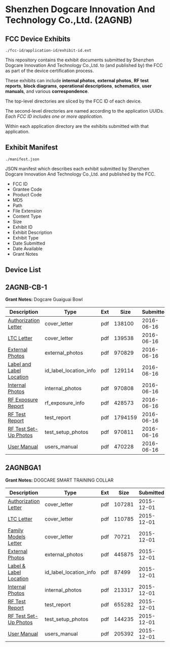 # Shenzhen Dogcare Innovation And Technology Co.,Ltd. (2AGNB)
## FCC Device Exhibits

```
./fcc-id/application-id/exhibit-id.ext
```

This repository contains the exhibit documents submitted by Shenzhen Dogcare Innovation And Technology Co.,Ltd. to (and published by) the FCC as part of the device certification process.

These exhibits can include **internal photos**, **external photos**, **RF test reports**, **block diagrams**, **operational descriptions**, **schematics**, **user manuals**, and various **correspondence**.

The top-level directories are sliced by the FCC ID of each device.

The second-level directories are named according to the application UUIDs. *Each FCC ID includes one or more application.*

Within each application directory are the exhibits submitted with that application. 

## Exhibit Manifest

```
./manifest.json
```

JSON manifest which describes each exhibit submitted by Shenzhen Dogcare Innovation And Technology Co.,Ltd. and published by the FCC.

- FCC ID
- Grantee Code
- Product Code
- MD5
- Path
- File Extension
- Content Type
- Size
- Exhibit ID
- Exhibit Description
- Exhibit Type
- Date Submitted
- Date Available
- Grant Notes

## Device List
## 2AGNB-CB-1
**Grant Notes:** Dogcare Guaiguai Bowl

| Description | Type | Ext | Size | Submitted | Available |
| ----------- | ---- | --- | ---- | --------- | --------- |
| [Authorization Letter](2AGNB-CB-1/c11f68318844a2b99a7e5759a1f2cdbd/3031179.pdf) | cover_letter | pdf | 138100 | 2016-06-16 | 2016-06-16 |
| [LTC Letter](2AGNB-CB-1/c11f68318844a2b99a7e5759a1f2cdbd/3031180.pdf) | cover_letter | pdf | 139538 | 2016-06-16 | 2016-06-16 |
| [External Photos](2AGNB-CB-1/c11f68318844a2b99a7e5759a1f2cdbd/3031181.pdf) | external_photos | pdf | 970829 | 2016-06-16 | 2016-06-16 |
| [Label and Label Location](2AGNB-CB-1/c11f68318844a2b99a7e5759a1f2cdbd/3031182.pdf) | id_label_location_info | pdf | 129114 | 2016-06-16 | 2016-06-16 |
| [Internal Photos](2AGNB-CB-1/c11f68318844a2b99a7e5759a1f2cdbd/3031183.pdf) | internal_photos | pdf | 970808 | 2016-06-16 | 2016-06-16 |
| [RF Exposure Report](2AGNB-CB-1/c11f68318844a2b99a7e5759a1f2cdbd/3031185.pdf) | rf_exposure_info | pdf | 428573 | 2016-06-16 | 2016-06-16 |
| [RF Test Report](2AGNB-CB-1/c11f68318844a2b99a7e5759a1f2cdbd/3031188.pdf) | test_report | pdf | 1794159 | 2016-06-16 | 2016-06-16 |
| [RF Test Set-Up Photos](2AGNB-CB-1/c11f68318844a2b99a7e5759a1f2cdbd/3031187.pdf) | test_setup_photos | pdf | 970811 | 2016-06-16 | 2016-06-16 |
| [User Manual](2AGNB-CB-1/c11f68318844a2b99a7e5759a1f2cdbd/3031189.pdf) | users_manual | pdf | 470228 | 2016-06-16 | 2016-06-16 |
## 2AGNBGA1
**Grant Notes:** DOGCARE SMART TRAINING COLLAR

| Description | Type | Ext | Size | Submitted | Available |
| ----------- | ---- | --- | ---- | --------- | --------- |
| [Authorization Letter](2AGNBGA1/c30b65ebfc4ad98555b8eb88fa29b576/2826293.pdf) | cover_letter | pdf | 107281 | 2015-12-01 | 2015-12-01 |
| [LTC Letter](2AGNBGA1/c30b65ebfc4ad98555b8eb88fa29b576/2826294.pdf) | cover_letter | pdf | 110785 | 2015-12-01 | 2015-12-01 |
| [Family Models Letter](2AGNBGA1/c30b65ebfc4ad98555b8eb88fa29b576/2826295.pdf) | cover_letter | pdf | 70721 | 2015-12-01 | 2015-12-01 |
| [External Photos](2AGNBGA1/c30b65ebfc4ad98555b8eb88fa29b576/2826296.pdf) | external_photos | pdf | 445875 | 2015-12-01 | 2015-12-01 |
| [Label & Label Location](2AGNBGA1/c30b65ebfc4ad98555b8eb88fa29b576/2826297.pdf) | id_label_location_info | pdf | 87499 | 2015-12-01 | 2015-12-01 |
| [Internal Photos](2AGNBGA1/c30b65ebfc4ad98555b8eb88fa29b576/2826298.pdf) | internal_photos | pdf | 213317 | 2015-12-01 | 2015-12-01 |
| [RF Test Report](2AGNBGA1/c30b65ebfc4ad98555b8eb88fa29b576/2826301.pdf) | test_report | pdf | 655282 | 2015-12-01 | 2015-12-01 |
| [RF Test Set-Up Photos](2AGNBGA1/c30b65ebfc4ad98555b8eb88fa29b576/2826302.pdf) | test_setup_photos | pdf | 144235 | 2015-12-01 | 2015-12-01 |
| [User Manual](2AGNBGA1/c30b65ebfc4ad98555b8eb88fa29b576/2826303.pdf) | users_manual | pdf | 205392 | 2015-12-01 | 2015-12-01 |
